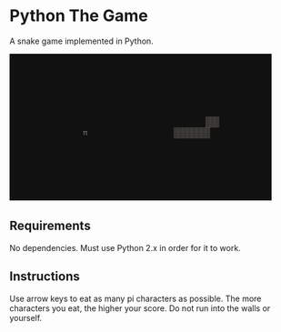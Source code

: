 # Python The Game

A snake game implemented in Python.

![Image of the gameplay](img/gameplay.png) 

## Requirements

No dependencies. Must use Python 2.x in order for it to work.

## Instructions

Use arrow keys to eat as many pi characters as possible. The more characters you eat, the higher your score. Do not run into the walls or yourself.
